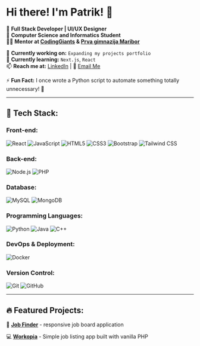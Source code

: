 # Hi there! I'm Patrik! 👋

🚀 **Full Stack Developer | UI/UX Designer**  
🏫 **Computer Science and Informatics Student**  
👨‍🏫 **Mentor at [CodingGiants](https://www.codinggiants.com/) & [Prva gimnazija Maribor](https://www.prva-gimnazija.si/)**

🔭 **Currently working on:** `Expanding my projects portfolio`  
🌱 **Currently learning:** `Next.js`, `React`  
📫 **Reach me at:** [LinkedIn](https://www.linkedin.com/in/patrik-martinec-244992323/) | 📧 [Email Me](mailto:patrik.martinec1@gmail.com)

⚡ **Fun Fact:** I once wrote a Python script to automate something totally unnecessary! 🐍

---

## 🚀 Tech Stack:

### Front-end:

![React](https://img.shields.io/badge/React-20232A?logo=react&logoColor=61DAFB)
![JavaScript](https://img.shields.io/badge/JavaScript-F7DF1E?logo=javascript&logoColor=black)
![HTML5](https://img.shields.io/badge/HTML5-E34F26?logo=html5&logoColor=white)
![CSS3](https://img.shields.io/badge/CSS3-1572B6?logo=css3&logoColor=white)
![Bootstrap](https://img.shields.io/badge/Bootstrap-7952B3?logo=bootstrap&logoColor=white)
![Tailwind CSS](https://img.shields.io/badge/TailwindCSS-06B6D4?logo=tailwindcss&logoColor=white)

### Back-end:

![Node.js](https://img.shields.io/badge/Node.js-43853D?logo=node.js&logoColor=white)
![PHP](https://img.shields.io/badge/PHP-777BB4?logo=php&logoColor=white)

### Database:

![MySQL](https://img.shields.io/badge/MySQL-4479A1?logo=mysql&logoColor=white)
![MongoDB](https://img.shields.io/badge/MongoDB-47A248?logo=mongodb&logoColor=white)

### Programming Languages:

![Python](https://img.shields.io/badge/Python-3776AB?logo=python&logoColor=white)
![Java](https://img.shields.io/badge/Java-007396?logo=java&logoColor=white)
![C++](https://img.shields.io/badge/C++-00599C?logo=cplusplus&logoColor=white)

### DevOps & Deployment:

![Docker](https://img.shields.io/badge/Docker-2496ED?logo=docker&logoColor=white)

### Version Control:

![Git](https://img.shields.io/badge/Git-F05032?logo=git&logoColor=white)
![GitHub](https://img.shields.io/badge/GitHub-181717?logo=github&logoColor=white)

---

## 🔥 Featured Projects:

🚀 [**Job Finder**]([https://github.com/yourusername/project-name](https://github.com/patrikmartinec23/Job-Finder/tree/master/ProjectsApps/zaposlitev-si)) - responsive job board application

💻 [**Workopia**](https://github.com/patrikmartinec23/workopia-php) - Simple job listing app built with vanilla PHP
